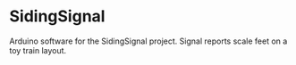# SidingSignal
Arduino software for the SidingSignal project.  Signal reports scale feet on a toy train layout. 
